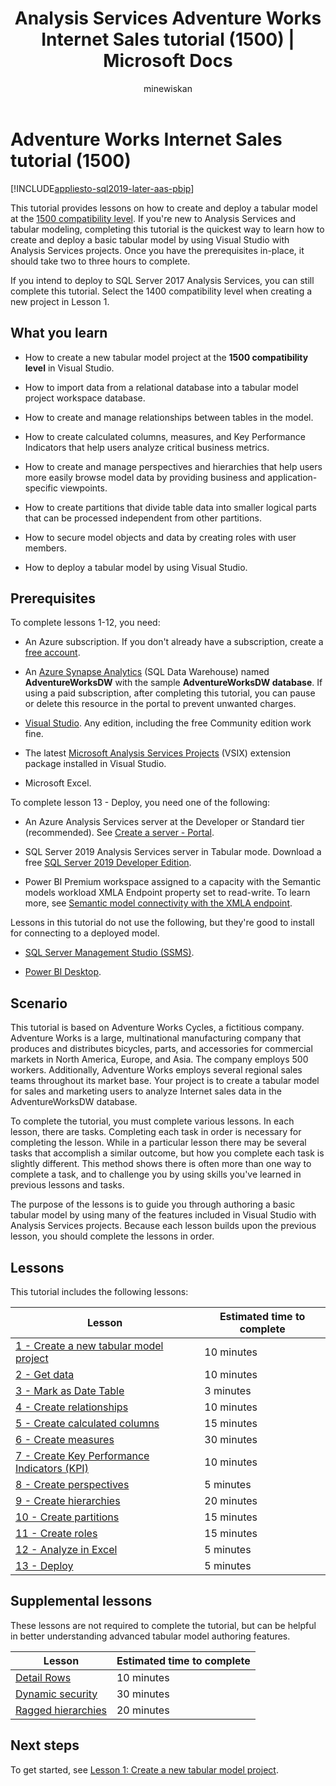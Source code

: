 ﻿---
title: "Analysis Services Adventure Works Internet Sales tutorial (1500) | Microsoft Docs"
description: Learn how to create a new Analysis Services tabular model in this tutorial.
ms.date: 04/20/2022
ms.service: analysis-services
ms.custom: tabular-models
ms.topic: tutorial
ms.author: owend
ms.reviewer: owend
author: minewiskan
---
# Adventure Works Internet Sales tutorial (1500)

[!INCLUDE[appliesto-sql2019-later-aas-pbip](../includes/appliesto-sql2019-later-aas-pbip.md)]

This tutorial provides lessons on how to create and deploy a tabular model at the [1500 compatibility level](../tabular-models/compatibility-level-for-tabular-models-in-analysis-services.md). If you're new to Analysis Services and tabular modeling, completing this tutorial is the quickest way to learn how to create and deploy a basic tabular model by using Visual Studio with Analysis Services projects. Once you have the prerequisites in-place, it should take two to three hours to complete.  

If you intend to deploy to SQL Server 2017 Analysis Services, you can still complete this tutorial. Select the 1400 compatibility level when creating a new project in Lesson 1.
  
## What you learn
  
- How to create a new tabular model project at the **1500 compatibility level** in Visual Studio.
  
- How to import data from a relational database into a tabular model project workspace database.  
  
- How to create and manage relationships between tables in the model.  
  
- How to create calculated columns, measures, and Key Performance Indicators that help users analyze critical business metrics.  
  
- How to create and manage perspectives and hierarchies that help users more easily browse model data by providing business and application-specific viewpoints.  
  
- How to create partitions that divide table data into smaller logical parts that can be processed independent from other partitions.  
  
- How to secure model objects and data by creating roles with user members.  
  
- How to deploy a tabular model by using Visual Studio.  
  
## Prerequisites  

To complete lessons 1-12, you need:  

- An Azure subscription. If you don't already have a subscription, create a [free account](https://azure.microsoft.com/free/).

- An [Azure Synapse Analytics](/azure/sql-data-warehouse/create-data-warehouse-portal) (SQL Data Warehouse) named **AdventureWorksDW** with the sample **AdventureWorksDW database**. If using a paid subscription, after completing this tutorial, you can pause or delete this resource in the portal to prevent unwanted charges.

- [Visual Studio](../tools-and-applications-used-in-analysis-services.md). Any edition, including the free Community edition work fine.

- The latest [Microsoft Analysis Services Projects](https://marketplace.visualstudio.com/items?itemName=ProBITools.MicrosoftAnalysisServicesModelingProjects) (VSIX) extension package installed in Visual Studio.

- Microsoft Excel.

To complete lesson 13 - Deploy, you need one of the following:

- An Azure Analysis Services server at the Developer or Standard tier (recommended).  See [Create a server - Portal](/azure/analysis-services/analysis-services-create-server).

- SQL Server 2019 Analysis Services server in Tabular mode. Download a free [SQL Server 2019 Developer Edition](https://www.microsoft.com/sql-server/sql-server-downloads).

- Power BI Premium workspace assigned to a capacity with the Semantic models workload XMLA Endpoint property set to read-write. To learn more, see [Semantic model connectivity with the XMLA endpoint](/power-bi/service-premium-connect-tools).

Lessons in this tutorial do not use the following, but they're good to install for connecting to a deployed model.

- [SQL Server Management Studio (SSMS)](/sql/ssms/download-sql-server-management-studio-ssms).

- [Power BI Desktop](https://powerbi.microsoft.com/desktop/).

## Scenario  

This tutorial is based on Adventure Works Cycles, a fictitious company. Adventure Works is a large, multinational manufacturing company that produces and distributes bicycles, parts, and accessories for commercial markets in North America, Europe, and Asia. The company employs 500 workers. Additionally, Adventure Works employs several regional sales teams throughout its market base. Your project is to create a tabular model for sales and marketing users to analyze Internet sales data in the AdventureWorksDW database.  
  
To complete the tutorial, you must complete various lessons. In each lesson, there are tasks. Completing each task in order is necessary for completing the lesson. While in a particular lesson there may be several tasks that accomplish a similar outcome, but how you complete each task is slightly different. This method shows there is often more than one way to complete a task, and to challenge you by using skills you've learned in previous lessons and tasks.  
  
The purpose of the lessons is to guide you through authoring a basic tabular model by using many of the features included in Visual Studio with Analysis Services projects. Because each lesson builds upon the previous lesson, you should complete the lessons in order.

## Lessons  

This tutorial includes the following lessons:  
  
|Lesson|Estimated time to complete|  
|----------|------------------------------|  
|[1 - Create a new tabular model project](../tutorial-tabular-1400/as-lesson-1-create-a-new-tabular-model-project.md)|10 minutes|  
|[2 - Get data](../tutorial-tabular-1400/as-lesson-2-get-data.md)|10 minutes|  
|[3 - Mark as Date Table](../tutorial-tabular-1400/as-lesson-3-mark-as-date-table.md)|3 minutes|  
|[4 - Create relationships](../tutorial-tabular-1400/as-lesson-4-create-relationships.md)|10 minutes|  
|[5 - Create calculated columns](../tutorial-tabular-1400/as-lesson-5-create-calculated-columns.md)|15 minutes|
|[6 - Create measures](../tutorial-tabular-1400/as-lesson-6-create-measures.md)|30 minutes|  
|[7 - Create Key Performance Indicators (KPI)](../tutorial-tabular-1400/as-lesson-7-create-key-performance-indicators.md)|10 minutes|  
|[8 - Create perspectives](../tutorial-tabular-1400/as-lesson-8-create-perspectives.md)|5 minutes|  
|[9 - Create hierarchies](../tutorial-tabular-1400/as-lesson-9-create-hierarchies.md)|20 minutes|  
|[10 - Create partitions](../tutorial-tabular-1400/as-lesson-10-create-partitions.md)|15 minutes|  
|[11 - Create roles](../tutorial-tabular-1400/as-lesson-11-create-roles.md)|15 minutes|  
|[12 - Analyze in Excel](../tutorial-tabular-1400/as-lesson-12-analyze-in-excel.md)|5 minutes| 
|[13 - Deploy](../tutorial-tabular-1400/as-lesson-13-deploy.md)|5 minutes|  
  
## Supplemental lessons  

These lessons are not required to complete the tutorial, but can be helpful in better understanding advanced tabular model authoring features.  
  
|Lesson|Estimated time to complete|  
|----------|------------------------------|  
|[Detail Rows](../tutorial-tabular-1400/as-supplemental-lesson-detail-rows.md)|10 minutes|
|[Dynamic security](../tutorial-tabular-1400/as-supplemental-lesson-dynamic-security.md)|30 minutes|
|[Ragged hierarchies](../tutorial-tabular-1400/as-supplemental-lesson-ragged-hierarchies.md)|20 minutes|

## Next steps  

To get started, see [Lesson 1: Create a new tabular model project](../tutorial-tabular-1400/as-lesson-1-create-a-new-tabular-model-project.md).
